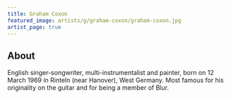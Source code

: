 ```yaml
---
title: Graham Coxon
featured_image: artists/g/graham-coxon/graham-coxon.jpg
artist_page: true
---
```

## About

English singer-songwriter, multi-instrumentalist and painter, born on 12 March 1969 in Rinteln (near Hanover), West Germany. Most famous for his originality on the guitar and for being a member of Blur.

